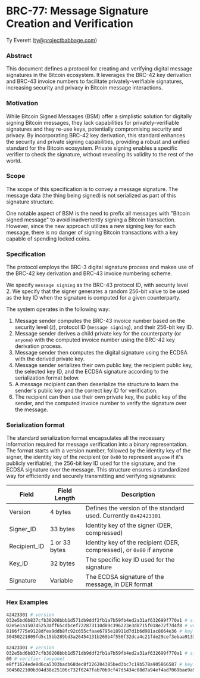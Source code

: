 # BRC-77: Message Signature Creation and Verification

Ty Everett (ty@projectbabbage.com)

### Abstract
This document defines a protocol for creating and verifying digital message signatures in the Bitcoin ecosystem. It leverages the BRC-42 key derivation and BRC-43 invoice numbers to facilitate privately-verifiable signatures, increasing security and privacy in Bitcoin message interactions.

### Motivation
While Bitcoin Signed Messages (BSM) offer a simplistic solution for digitally signing Bitcoin messages, they lack capabilities for privately-verifiable signatures and they re-use keys, potentially compromising security and privacy. By incorporating BRC-42 key derivation, this standard enhances the security and private signing capabilities, providing a robust and unified standard for the Bitcoin ecosystem. Private signing enables a specific verifier to check the signature, without revealing its validity to the rest of the world.

### Scope
The scope of this specification is to convey a message signature. The message data (the thing being signed) is not serialized as part of this signature structure.

One notable aspect of BSM is the need to prefix all messages with "Bitcoin signed message" to avoid inadvertently signing a Bitcoin transaction. However, since the new approach utilizes a new signing key for each message, there is no danger of signing Bitcoin transactions with a key capable of spending locked coins.

### Specification
The protocol employs the BRC-3 digital signature process and makes use of the BRC-42 key derivation and BRC-43 invoice numbering scheme.

We specify `message signing` as the BRC-43 protocol ID, with security level 2. We specify that the signer generates a random 256-bit value to be used as the key ID when the signature is computed for a given counterparty.

The system operates in the following way: 
1. Message sender computes the BRC-43 invoice number based on the security level (`2`), protocol ID (`message signing`), and their 256-bit key ID.
2. Message sender derives a child private key for the counterparty (or `anyone`) with the computed invoice number using the BRC-42 key derivation process.
3. Message sender then computes the digital signature using the ECDSA with the derived private key.
4. Message sender serializes their own public key, the recipient public key, the selected key ID, and the ECDSA signature according to the serialization format below.
5. A message recipient can then deserialize the structure to learn the sender's public key and the correct key ID for verification.
4. The recipient can then use their own private key, the public key of the sender, and the computed invoice number to verify the signature over the message.

### Serialization format
The standard serialization format encapsulates all the necessary information required for message verification into a binary representation. The format starts with a version number, followed by the identity key of the signer, the identity key of the recipient (or `0x00` to represent `anyone` if it's publicly verifiable), the 256-bit key ID used for the signature, and the ECDSA signature over the message. This structure ensures a standardized way for efficiently and securely transmitting and verifying signatures:

| Field         | Field Length  | Description                                                          |
| ------------- | ------------- | ---------------------------------------------------------------------|
| Version       | 4 bytes       | Defines the version of the standard used. Currently `0x42423301`     |
| Signer_ID     | 33 bytes      | Identity key of the signer (DER, compressed)                         |
| Recipient_ID  | 1 or 33 bytes | Identity key of the recipient (DER, compressed), or `0x00` if anyone |
| Key_ID        | 32 bytes      | The specific key ID used for the signature                           |
| Signature     | Variable      | The ECDSA signature of the message, in DER format                    |

### Hex Examples

```sh
42423301 # version
032e5bd6b837cfb30208bbb1d571db9ddf2fb1a7b59fb4ed2a31af632699f770a1 # signer
02e5e1a150745253aff65cdbcef722873110d89c396223e3d8715f018e72f7d4f8 # verifier
8166f775e9128dfea9ddb8fc92c655cfaae6795e18911d7d1b6d981ac8664e36 # key ID
30450221009fd5c15bb289bd3a26454131b269b4f550f32dca4c21fde29cef3ebaa913363c022052d421eae633c363b1dad674a1da4821c885425cc636147388b8b08b439721be # signature
```

```sh
42423301 # version
032e5bd6b837cfb30208bbb1d571db9ddf2fb1a7b59fb4ed2a31af632699f770a1 # signer
00 # verifier (anyone)
e8ff1624ede8d6ca5303badb68dec8f226284385bed3bc7c19b578a905866587 # key ID
3045022100b304d38e25106c732f0247fab70b9cf47d5434c08d7a94ef4ad7069bae9a9a0e02202f4e3b4e5d7d698cfebe64f643dbcddc1631e6f09aece0850613f602ec4d50e6 # signature
```
